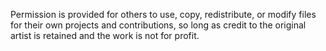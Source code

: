 Permission is provided for others to use, copy, redistribute, or modify files for their own projects and contributions, so long as credit to the original artist is retained and the work is not for profit.